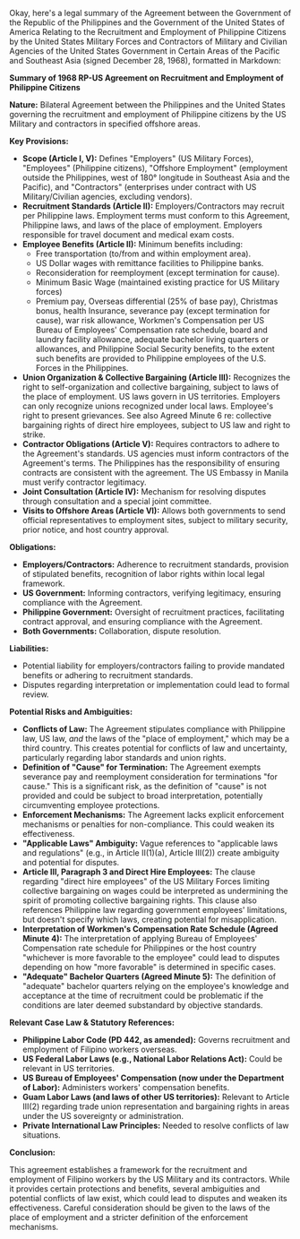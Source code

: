Okay, here's a legal summary of the Agreement between the Government of the Republic of the Philippines and the Government of the United States of America Relating to the Recruitment and Employment of Philippine Citizens by the United States Military Forces and Contractors of Military and Civilian Agencies of the United States Government in Certain Areas of the Pacific and Southeast Asia (signed December 28, 1968), formatted in Markdown:

**Summary of 1968 RP-US Agreement on Recruitment and Employment of Philippine Citizens**

**Nature:** Bilateral Agreement between the Philippines and the United States governing the recruitment and employment of Philippine citizens by the US Military and contractors in specified offshore areas.

**Key Provisions:**

*   **Scope (Article I, V):** Defines "Employers" (US Military Forces), "Employees" (Philippine citizens), "Offshore Employment" (employment outside the Philippines, west of 180° longitude in Southeast Asia and the Pacific), and "Contractors" (enterprises under contract with US Military/Civilian agencies, excluding vendors).
*   **Recruitment Standards (Article II):** Employers/Contractors may recruit per Philippine laws. Employment terms must conform to this Agreement, Philippine laws, and laws of the place of employment. Employers responsible for travel document and medical exam costs.
*   **Employee Benefits (Article II):** Minimum benefits including:
    *   Free transportation (to/from and within employment area).
    *   US Dollar wages with remittance facilities to Philippine banks.
    *   Reconsideration for reemployment (except termination for cause).
    *   Minimum Basic Wage (maintained existing practice for US Military forces)
    *   Premium pay, Overseas differential (25% of base pay), Christmas bonus, health Insurance, severance pay (except termination for cause), war risk allowance, Workmen's Compensation per US Bureau of Employees' Compensation rate schedule, board and laundry facility allowance, adequate bachelor living quarters or allowances, and Philippine Social Security benefits, to the extent such benefits are provided to Philippine employees of the U.S. Forces in the Philippines.
*   **Union Organization & Collective Bargaining (Article III):** Recognizes the right to self-organization and collective bargaining, subject to laws of the place of employment. US laws govern in US territories. Employers can only recognize unions recognized under local laws. Employee's right to present grievances. See also Agreed Minute 6 re: collective bargaining rights of direct hire employees, subject to US law and right to strike.
*   **Contractor Obligations (Article V):** Requires contractors to adhere to the Agreement's standards. US agencies must inform contractors of the Agreement's terms. The Philippines has the responsibility of ensuring contracts are consistent with the agreement. The US Embassy in Manila must verify contractor legitimacy.
*   **Joint Consultation (Article IV):** Mechanism for resolving disputes through consultation and a special joint committee.
*   **Visits to Offshore Areas (Article VI):** Allows both governments to send official representatives to employment sites, subject to military security, prior notice, and host country approval.

**Obligations:**

*   **Employers/Contractors:** Adherence to recruitment standards, provision of stipulated benefits, recognition of labor rights within local legal framework.
*   **US Government:** Informing contractors, verifying legitimacy, ensuring compliance with the Agreement.
*   **Philippine Government:** Oversight of recruitment practices, facilitating contract approval, and ensuring compliance with the Agreement.
*   **Both Governments:** Collaboration, dispute resolution.

**Liabilities:**

*   Potential liability for employers/contractors failing to provide mandated benefits or adhering to recruitment standards.
*   Disputes regarding interpretation or implementation could lead to formal review.

**Potential Risks and Ambiguities:**

*   **Conflicts of Law:** The Agreement stipulates compliance with Philippine law, US law, *and* the laws of the "place of employment," which may be a third country. This creates potential for conflicts of law and uncertainty, particularly regarding labor standards and union rights.
*   **Definition of "Cause" for Termination:** The Agreement exempts severance pay and reemployment consideration for terminations "for cause." This is a significant risk, as the definition of "cause" is not provided and could be subject to broad interpretation, potentially circumventing employee protections.
*   **Enforcement Mechanisms:** The Agreement lacks explicit enforcement mechanisms or penalties for non-compliance. This could weaken its effectiveness.
*   **"Applicable Laws" Ambiguity:** Vague references to "applicable laws and regulations" (e.g., in Article II(1)(a), Article III(2)) create ambiguity and potential for disputes.
*   **Article III, Paragraph 3 and Direct Hire Employees:** The clause regarding "direct hire employees" of the US Military Forces limiting collective bargaining on wages could be interpreted as undermining the spirit of promoting collective bargaining rights. This clause also references Philippine law regarding government employees' limitations, but doesn't specify which laws, creating potential for misapplication.
*   **Interpretation of Workmen's Compensation Rate Schedule (Agreed Minute 4):** The interpretation of applying Bureau of Employees' Compensation rate schedule for Philippines or the host country "whichever is more favorable to the employee" could lead to disputes depending on how "more favorable" is determined in specific cases.
*   **"Adequate" Bachelor Quarters (Agreed Minute 5):** The definition of "adequate" bachelor quarters relying on the employee's knowledge and acceptance at the time of recruitment could be problematic if the conditions are later deemed substandard by objective standards.

**Relevant Case Law & Statutory References:**

*   **Philippine Labor Code (PD 442, as amended):**  Governs recruitment and employment of Filipino workers overseas.
*   **US Federal Labor Laws (e.g., National Labor Relations Act):** Could be relevant in US territories.
*   **US Bureau of Employees' Compensation (now under the Department of Labor):**  Administers workers' compensation benefits.
*   **Guam Labor Laws (and laws of other US territories):** Relevant to Article III(2) regarding trade union representation and bargaining rights in areas under the US sovereignty or administration.
*   **Private International Law Principles:** Needed to resolve conflicts of law situations.

**Conclusion:**

This agreement establishes a framework for the recruitment and employment of Filipino workers by the US Military and its contractors. While it provides certain protections and benefits, several ambiguities and potential conflicts of law exist, which could lead to disputes and weaken its effectiveness. Careful consideration should be given to the laws of the place of employment and a stricter definition of the enforcement mechanisms.
